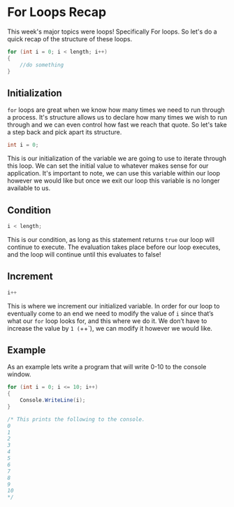 # For Loops Recap
This week's major topics were loops! Specifically For loops. So let's do a quick recap of the structure of these loops.

```cs
for (int i = 0; i < length; i++)
{
    //do something
}
```

## Initialization
`for` loops are great when we know how many times we need to run through a process. It's structure allows us to declare how many times we wish to run through and we can even control how fast we reach that quote. So let's take a step back and pick apart its structure.

```cs
int i = 0;
```

This is our initialization of the variable we are going to use to iterate through this loop. We can set the initial value to whatever makes sense for our application. It's important to note, we can use this variable within our loop however we would like but once we exit our loop this variable is no longer available to us.

## Condition
```cs
i < length;
```

This is our condition, as long as this statement returns `true` our loop will continue to execute. The evaluation takes place before our loop executes, and the loop will continue until this evaluates to false!

## Increment
```cs
i++
```

This is where we increment our initialized variable. In order for our loop to eventually come to an end we need to modify the value of `i` since that’s what our `for` loop looks for, and this where we do it. We don’t have to increase the value by `1 (`++`), we can modify it however we would like.

## Example
As an example lets write a program that will write 0-10 to the console window.
 
```cs
for (int i = 0; i <= 10; i++)
{
    Console.WriteLine(i);
}

/* This prints the following to the console. 
0
1
2
3
4
5
6
7
8
9
10
*/
```